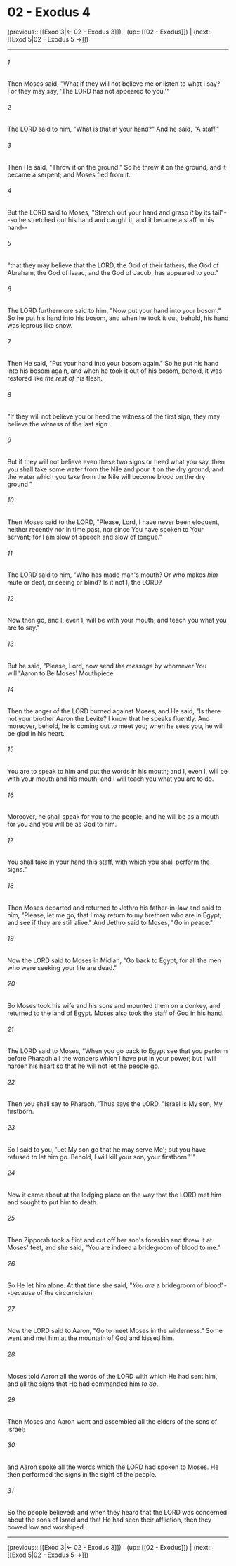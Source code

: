 # 02 - Exodus 4

(previous:: [[Exod 3|← 02 - Exodus 3]]) | (up:: [[02 - Exodus]]) | (next:: [[Exod 5|02 - Exodus 5 →]])

***


###### 1 
Then Moses said, "What if they will not believe me or listen to what I say? For they may say, 'The LORD has not appeared to you.'" 

###### 2 
The LORD said to him, "What is that in your hand?" And he said, "A staff." 

###### 3 
Then He said, "Throw it on the ground." So he threw it on the ground, and it became a serpent; and Moses fled from it. 

###### 4 
But the LORD said to Moses, "Stretch out your hand and grasp _it_ by its tail"--so he stretched out his hand and caught it, and it became a staff in his hand-- 

###### 5 
"that they may believe that the LORD, the God of their fathers, the God of Abraham, the God of Isaac, and the God of Jacob, has appeared to you." 

###### 6 
The LORD furthermore said to him, "Now put your hand into your bosom." So he put his hand into his bosom, and when he took it out, behold, his hand was leprous like snow. 

###### 7 
Then He said, "Put your hand into your bosom again." So he put his hand into his bosom again, and when he took it out of his bosom, behold, it was restored like _the rest of_ his flesh. 

###### 8 
"If they will not believe you or heed the witness of the first sign, they may believe the witness of the last sign. 

###### 9 
But if they will not believe even these two signs or heed what you say, then you shall take some water from the Nile and pour it on the dry ground; and the water which you take from the Nile will become blood on the dry ground." 

###### 10 
Then Moses said to the LORD, "Please, Lord, I have never been eloquent, neither recently nor in time past, nor since You have spoken to Your servant; for I am slow of speech and slow of tongue." 

###### 11 
The LORD said to him, "Who has made man's mouth? Or who makes _him_ mute or deaf, or seeing or blind? Is it not I, the LORD? 

###### 12 
Now then go, and I, even I, will be with your mouth, and teach you what you are to say." 

###### 13 
But he said, "Please, Lord, now send _the message_ by whomever You will."Aaron to Be Moses' Mouthpiece 

###### 14 
Then the anger of the LORD burned against Moses, and He said, "Is there not your brother Aaron the Levite? I know that he speaks fluently. And moreover, behold, he is coming out to meet you; when he sees you, he will be glad in his heart. 

###### 15 
You are to speak to him and put the words in his mouth; and I, even I, will be with your mouth and his mouth, and I will teach you what you are to do. 

###### 16 
Moreover, he shall speak for you to the people; and he will be as a mouth for you and you will be as God to him. 

###### 17 
You shall take in your hand this staff, with which you shall perform the signs." 

###### 18 
Then Moses departed and returned to Jethro his father-in-law and said to him, "Please, let me go, that I may return to my brethren who are in Egypt, and see if they are still alive." And Jethro said to Moses, "Go in peace." 

###### 19 
Now the LORD said to Moses in Midian, "Go back to Egypt, for all the men who were seeking your life are dead." 

###### 20 
So Moses took his wife and his sons and mounted them on a donkey, and returned to the land of Egypt. Moses also took the staff of God in his hand. 

###### 21 
The LORD said to Moses, "When you go back to Egypt see that you perform before Pharaoh all the wonders which I have put in your power; but I will harden his heart so that he will not let the people go. 

###### 22 
Then you shall say to Pharaoh, 'Thus says the LORD, "Israel is My son, My firstborn. 

###### 23 
So I said to you, 'Let My son go that he may serve Me'; but you have refused to let him go. Behold, I will kill your son, your firstborn."'" 

###### 24 
Now it came about at the lodging place on the way that the LORD met him and sought to put him to death. 

###### 25 
Then Zipporah took a flint and cut off her son's foreskin and threw it at Moses' feet, and she said, "You are indeed a bridegroom of blood to me." 

###### 26 
So He let him alone. At that time she said, "_You are_ a bridegroom of blood"--because of the circumcision. 

###### 27 
Now the LORD said to Aaron, "Go to meet Moses in the wilderness." So he went and met him at the mountain of God and kissed him. 

###### 28 
Moses told Aaron all the words of the LORD with which He had sent him, and all the signs that He had commanded him _to do_. 

###### 29 
Then Moses and Aaron went and assembled all the elders of the sons of Israel; 

###### 30 
and Aaron spoke all the words which the LORD had spoken to Moses. He then performed the signs in the sight of the people. 

###### 31 
So the people believed; and when they heard that the LORD was concerned about the sons of Israel and that He had seen their affliction, then they bowed low and worshiped.

***

(previous:: [[Exod 3|← 02 - Exodus 3]]) | (up:: [[02 - Exodus]]) | (next:: [[Exod 5|02 - Exodus 5 →]])

